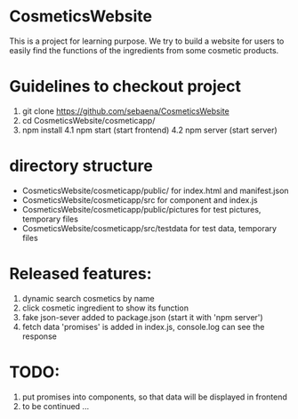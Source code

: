 # CosmeticsWebsite
This is a project for learning purpose.
We try to build a website for users to easily find the functions of the ingredients from some cosmetic products.

# Guidelines to checkout project
1.  git clone https://github.com/sebaena/CosmeticsWebsite
2.  cd CosmeticsWebsite/cosmeticapp/
3.  npm install
4.1 npm start (start frontend)
4.2 npm server (start server)

# directory structure
- CosmeticsWebsite/cosmeticapp/public/
for index.html and manifest.json
- CosmeticsWebsite/cosmeticapp/src
for component and index.js
- CosmeticsWebsite/cosmeticapp/public/pictures
for test pictures, temporary files
- CosmeticsWebsite/cosmeticapp/src/testdata
for test data, temporary files

# Released features:
1. dynamic search cosmetics by name
2. click cosmetic ingredient to show its function
3. fake json-sever added to package.json (start it with 'npm server')
4. fetch data 'promises' is added in index.js, console.log can see the response

# TODO:
1. put promises into components, so that data will be displayed in frontend
2. to be continued ...
